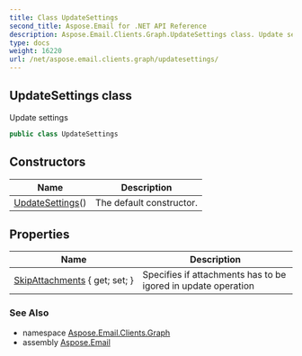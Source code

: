 ```yaml
---
title: Class UpdateSettings
second_title: Aspose.Email for .NET API Reference
description: Aspose.Email.Clients.Graph.UpdateSettings class. Update settings
type: docs
weight: 16220
url: /net/aspose.email.clients.graph/updatesettings/
---
```

## UpdateSettings class

Update settings

```csharp
public class UpdateSettings
```

## Constructors

| Name | Description |
| --- | --- |
| [UpdateSettings](updatesettings/)() | The default constructor. |

## Properties

| Name | Description |
| --- | --- |
| [SkipAttachments](../../aspose.email.clients.graph/updatesettings/skipattachments/) { get; set; } | Specifies if attachments has to be igored in update operation |

### See Also

* namespace [Aspose.Email.Clients.Graph](../../aspose.email.clients.graph/)
* assembly [Aspose.Email](../../)


